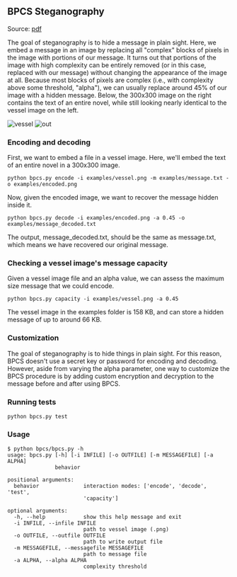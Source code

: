 ## BPCS Steganography

Source: [pdf](http://web.eece.maine.edu/~eason/steg/SPIE98.pdf)

The goal of steganography is to hide a message in plain sight. Here, we embed a message in an image by replacing all "complex" blocks of pixels in the image with portions of our message. It turns out that portions of the image with high complexity can be entirely removed (or in this case, replaced with our message) without changing the appearance of the image at all. Because most blocks of pixels are complex (i.e., with complexity above some threshold, "alpha"), we can usually replace around 45% of our image with a hidden message. Below, the 300x300 image on the right contains the text of an entire novel, while still looking nearly identical to the vessel image on the left.

![vessel](https://cloud.githubusercontent.com/assets/1677179/14302935/10adb242-fb74-11e5-9cc7-e5a213760876.png)
![out](https://cloud.githubusercontent.com/assets/1677179/14302974/712fdfc8-fb74-11e5-89fe-a11a2116f055.png)

### Encoding and decoding

First, we want to embed a file in a vessel image. Here, we'll embed the text of an entire novel in a 300x300 image.

`python bpcs.py encode -i examples/vessel.png -m examples/message.txt -o examples/encoded.png`

Now, given the encoded image, we want to recover the message hidden inside it.

`python bpcs.py decode -i examples/encoded.png -a 0.45 -o examples/message_decoded.txt`

The output, message_decoded.txt, should be the same as message.txt, which means we have recovered our original message.

### Checking a vessel image's message capacity

Given a vessel image file and an alpha value, we can assess the maximum size message that we could encode.

`python bpcs.py capacity -i examples/vessel.png -a 0.45`

The vessel image in the examples folder is 158 KB, and can store a hidden message of up to around 66 KB.

### Customization

The goal of steganography is to hide things in plain sight. For this reason, BPCS doesn't use a secret key or password for encoding and decoding. However, aside from varying the alpha parameter, one way to customize the BPCS procedure is by adding custom encryption and decryption to the message before and after using BPCS.

### Running tests

`python bpcs.py test`

### Usage

```
$ python bpcs/bpcs.py -h
usage: bpcs.py [-h] [-i INFILE] [-o OUTFILE] [-m MESSAGEFILE] [-a ALPHA]
               behavior

positional arguments:
  behavior              interaction modes: ['encode', 'decode', 'test',
                        'capacity']

optional arguments:
  -h, --help            show this help message and exit
  -i INFILE, --infile INFILE
                        path to vessel image (.png)
  -o OUTFILE, --outfile OUTFILE
                        path to write output file
  -m MESSAGEFILE, --messagefile MESSAGEFILE
                        path to message file
  -a ALPHA, --alpha ALPHA
                        complexity threshold
```
